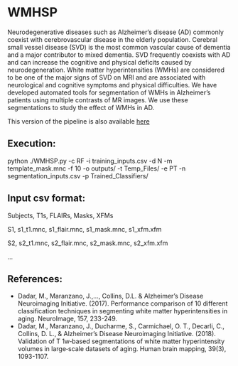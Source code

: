 # WMHSP

Neurodegenerative diseases such as Alzheimer’s disease (AD) commonly coexist with cerebrovascular disease in the elderly population. Cerebral small vessel disease (SVD) is the most common vascular cause of dementia and a major contributor to mixed dementia. SVD frequently coexists with AD and can increase the cognitive and physical deficits caused by neurodegeneration. White matter hyperintensities (WMHs) are considered to be one of the major signs of SVD on MRI and are associated with neurological and cognitive symptoms and physical difficulties. We have developed automated tools for segmentation of WMHs in Alzheimer’s patients using multiple contrasts of MR images. We use these segmentations to study the effect of WMHs in AD.

This version of the pipeline is also available [here](https://nist.mni.mcgill.ca/white-matter-hyperintensities/)

## Execution:

python ./WMHSP.py -c RF -i training_inputs.csv -d N -m template_mask.mnc -f 10 -o outputs/ -t Temp_Files/ -e PT -n segmentation_inputs.csv -p Trained_Classifiers/

## Input csv format:
Subjects, T1s, FLAIRs, Masks, XFMs 

S1, s1_t1.mnc, s1_flair.mnc, s1_mask.mnc, s1_xfm.xfm

S2, s2_t1.mnc, s2_flair.mnc, s2_mask.mnc, s2_xfm.xfm

...

## References: 

- Dadar, M., Maranzano, J.,…, Collins, D.L. & Alzheimer’s Disease Neuroimaging Initiative. (2017). Performance comparison of 10 different classification techniques in segmenting white matter hyperintensities in aging. NeuroImage, 157, 233-249.
- Dadar, M., Maranzano, J., Ducharme, S., Carmichael, O. T., Decarli, C., Collins, D. L., & Alzheimer’s Disease Neuroimaging Initiative. (2018). Validation of T 1w‐based segmentations of white matter hyperintensity volumes in large‐scale datasets of aging. Human brain mapping, 39(3), 1093-1107.
 
